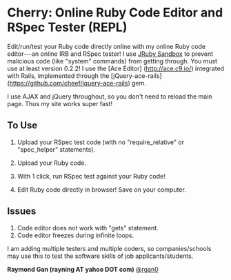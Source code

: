 Cherry: Online Ruby Code Editor and RSpec Tester (REPL)
=======================================================

Edit/run/test your Ruby code directly online with my online Ruby code editor---an online IRB and RSpec tester! I use [JRuby Sandbox](https://github.com/omghax/jruby-sandbox) to prevent malicious code (like "system" commands) from getting through. You must use at least version 0.2.2! I use the [Ace Editor] (http://ace.c9.io/) integrated with Rails, implemented through the [jQuery-ace-rails] (https://github.com/cheef/jquery-ace-rails) gem.

I use AJAX and jQuery throughout, so you don't need to reload the main page. Thus my site works super fast!

## To Use

1. Upload your RSpec test code (with no "require_relative" or "spec_helper" statements). 

2. Upload your Ruby code.

3. With 1 click, run RSpec test against your Ruby code!

4. Edit Ruby code directly in browser! Save on your computer.

## Issues

1. Code editor does not work with "gets" statement.
2. Code editor freezes during infinite loops. 

I am adding multiple testers and multiple coders, so companies/schools may use this to test the software skills of job applicants/students.

**Raymond Gan (rayning AT yahoo DOT com)**
[@rgan0](https://twitter.com/rgan0)
